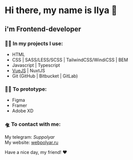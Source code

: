 # Hi there, my name is **Ilya** 👋
## i'm **Frontend-developer**

### 👨‍💻 In my projects I use:
+ HTML
+ CSS | SASS/LESS/SCSS | TailwindCSS/WindiCSS | BEM
+ Javascript | Typescript
+ [VueJS](https://vuejs.org/) | NuxtJS
+ Git (GitHub | Bitbucket | GitLab)

### 👨‍🏭 To prototype:
+ Figma
+ Framer
+ Adobe XD

### 🛸 To contact with me:
My telegram: *Suppolyar*  
My website: [webpolyar.ru](http://webpolyar.ru/)

Have a nice day, my friend! ❤️
